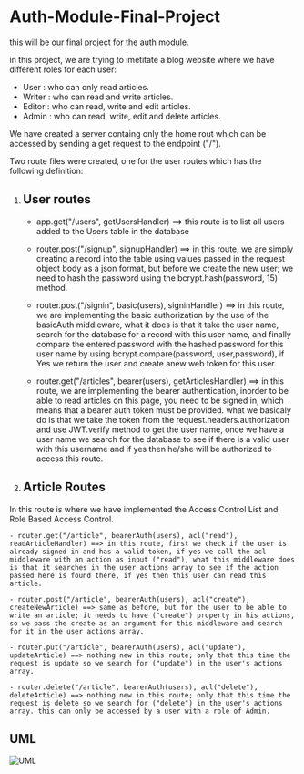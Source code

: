 # Auth-Module-Final-Project

this will be our final project for the auth module.

in this project, we are trying to imetitate a blog website where we have different roles for each user:

- User : who can only read articles.
- Writer : who can read and write articles.
- Editor : who can read, write and edit articles.
- Admin : who can read, write, edit and delete articles.

We have created a server containg only the home rout which can be accessed by sending a get request to the endpoint ("/").

Two route files were created, one for the user routes which has the following definition:

1. ## User routes

   - app.get("/users", getUsersHandler) ==> this route is to list all users added to the Users table in the database

   - router.post("/signup", signupHandler) ==> in this route, we are simply creating a record into the table using values passed in the request object body as a json format, but before we create the new user; we need to hash the password using the bcrypt.hash(password, 15) method.

   - router.post("/signin", basic(users), signinHandler) ==> in this route, we are implementing the basic authorization by the use of the basicAuth middleware, what it does is that it take the user name, search for the database for a record with this user name, and finally compare the entered password with the hashed password for this user name by using bcrypt.compare(password, user,password), if Yes we return the user and create anew web token for this user.

   - router.get("/articles", bearer(users), getArticlesHandler) ==> in this route, we are implementing the bearer authentication, inorder to be able to read articles on this page, you need to be signed in, which means that a bearer auth token must be provided.
     what we basicaly do is that we take the token from the request.headers.authorization and use JWT.verify method to get the user name, once we have a user name we search for the database to see if there is a valid user with this username and if yes then he/she will be authorized to access this route.

2. ## Article Routes

In this route is where we have implemented the Access Control List and Role Based Access Control.

    - router.get("/article", bearerAuth(users), acl("read"), readArticleHandler) ==> in this route, first we check if the user is already signed in and has a valid token, if yes we call the acl middleware with an action as input ("read"), what this middleware does is that it searches in the user actions array to see if the action passed here is found there, if yes then this user can read this article.

    - router.post("/article", bearerAuth(users), acl("create"), createNewArticle) ==> same as before, but for the user to be able to write an article; it needs to have ("create") property in his actions, so we pass the create as an argument for this middleware and search for it in the user actions array.

    - router.put("/article", bearerAuth(users), acl("update"), updateArticle) ==> nothing new in this route; only that this time the request is update so we search for ("update") in the user's actions array.

    - router.delete("/article", bearerAuth(users), acl("delete"), deleteArticle) ==> nothing new in this route; only that this time the request is delete so we search for ("delete") in the user's actions array. this can only be accessed by a user with a role of Admin.
    
## UML 
![UML](https://user-images.githubusercontent.com/90922969/158219930-99faaac8-aaae-435d-a3a6-eec53ffa0d58.jpg)

